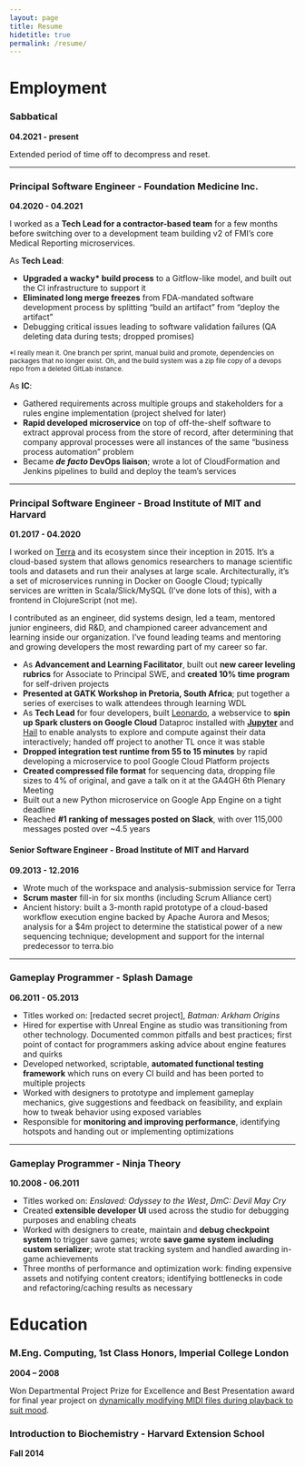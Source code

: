 ```yaml
---
layout: page
title: Resume
hidetitle: true
permalink: /resume/
---
```


# Employment

### Sabbatical
**04.2021 - present**

Extended period of time off to decompress and reset.

---

### Principal Software Engineer - Foundation Medicine Inc.
**04.2020 - 04.2021**

I worked as a **Tech Lead for a contractor-based team** for a few months before switching over to a development team building v2 of FMI’s core Medical Reporting microservices.

As **Tech Lead**:
* **Upgraded a wacky\* build process** to a Gitflow-like model, and built out the CI infrastructure to support it
* **Eliminated long merge freezes** from FDA-mandated software development process by splitting “build an artifact” from “deploy the artifact”
* Debugging critical issues leading to software validation failures (QA deleting data during tests; dropped promises)

<small>*I really mean it. One branch per sprint, manual build and promote, dependencies on packages that no longer exist. Oh, and the build system was a zip file copy of a devops repo from a deleted GitLab instance.</small>

As **IC**:
* Gathered requirements across multiple groups and stakeholders for a rules engine implementation (project shelved for later)
* **Rapid developed microservice** on top of off-the-shelf software to extract approval process from the store of record, after determining that company approval processes were all instances of the same “business process automation” problem
* Became **_de facto_ DevOps liaison**; wrote a lot of CloudFormation and Jenkins pipelines to build and deploy the team’s services

---

### Principal Software Engineer - Broad Institute of MIT and Harvard
**01.2017 - 04.2020**

I worked on [Terra](https://terra.bio) and its ecosystem since their inception in 2015. It’s a cloud-based system that allows genomics researchers to manage scientific tools and datasets and run their analyses at large scale. Architecturally, it’s a set of microservices running in Docker on Google Cloud; typically services are written in Scala/Slick/MySQL (I’ve done lots of this), with a frontend in ClojureScript (not me).

I contributed as an engineer, did systems design, led a team, mentored junior engineers, did R&D, and championed career advancement and learning inside our organization. I’ve found leading teams and mentoring and growing developers the most rewarding part of my career so far.

* As **Advancement and Learning Facilitator**, built out **new career leveling rubrics** for Associate to Principal SWE, and **created 10% time program** for self-driven projects
* **Presented at GATK Workshop in Pretoria, South Africa**; put together a series of exercises to walk attendees through learning WDL
* As **Tech Lead** for four developers, built [Leonardo](https://github.com/DataBiosphere/leonardo), a webservice to **spin up Spark clusters on Google Cloud** Dataproc installed with [**Jupyter**](https://jupyter.org/) and [Hail](https://hail.is/) to enable analysts to explore and compute against their data interactively; handed off project to another TL once it was stable
* **Dropped integration test runtime from 55 to 15 minutes** by rapid developing a microservice to pool Google Cloud Platform projects
* **Created compressed file format** for sequencing data, dropping file sizes to 4% of original, and gave a talk on it at the GA4GH 6th Plenary Meeting
* Built out a new Python microservice on Google App Engine on a tight deadline
* Reached **#1 ranking of messages posted on Slack**, with over 115,000 messages posted over ~4.5 years

#### Senior Software Engineer - Broad Institute of MIT and Harvard
**09.2013 - 12.2016**

* Wrote much of the workspace and analysis-submission service for Terra
* **Scrum master** fill-in for six months (including Scrum Alliance cert)
* Ancient history: built a 3-month rapid prototype of a cloud-based workflow execution engine backed by Apache Aurora and Mesos; analysis for a $4m project to determine the statistical power of a new sequencing technique; development and support for the internal predecessor to terra.bio

---

### Gameplay Programmer - Splash Damage
**06.2011 - 05.2013**

* Titles worked on: [redacted secret project], _Batman: Arkham Origins_
* Hired for expertise with Unreal Engine as studio was transitioning from other technology. Documented common pitfalls and best practices; first point of contact for programmers asking advice about engine features and quirks
* Developed networked, scriptable, **automated functional testing framework** which runs on every CI build and has been ported to multiple projects
* Worked with designers to prototype and implement gameplay mechanics, give suggestions and feedback on feasibility, and explain how to tweak behavior using exposed variables
* Responsible for **monitoring and improving performance**, identifying hotspots and handing out or implementing optimizations

---

### Gameplay Programmer - Ninja Theory
**10.2008 - 06.2011**

* Titles worked on: _Enslaved: Odyssey to the West_, _DmC: Devil May Cry_
* Created **extensible developer UI** used across the studio for debugging purposes and enabling cheats
* Worked with designers to create, maintain and **debug checkpoint system** to trigger save games; wrote **save game system including custom serializer**; wrote stat tracking system and handled awarding in-game achievements
* Three months of performance and optimization work: finding expensive assets and notifying content creators; identifying bottlenecks in code and refactoring/caching results as necessary

# Education

### M.Eng. Computing, 1st Class Honors, Imperial College London 
**2004 – 2008**

Won Departmental Project Prize for Excellence and Best Presentation award for final year project on [dynamically modifying MIDI files during playback to suit mood](https://doczz.net/doc/444358/acronym---a-computational-re-orchestration-to-nuance-your...).

### Introduction to Biochemistry - Harvard Extension School
**Fall 2014**



